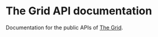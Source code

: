 
The Grid API documentation
==========================

Documentation for the public APIs of [The Grid](https://thegrid.io).
